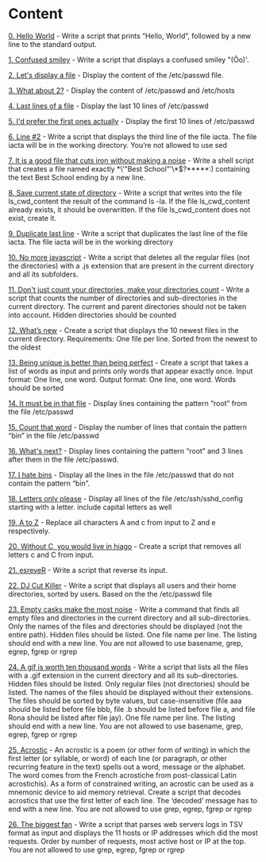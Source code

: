 # Content

[0. Hello World](0-hello_world) - Write a script that prints “Hello, World”, followed by a new line to the standard output.

[1. Confused smiley](1-confused_smiley) - Write a script that displays a confused smiley "(Ôo)'.

[2. Let's display a file](2-hellofile) - Display the content of the /etc/passwd file.

[3. What about 2?](3-twofiles) - Display the content of /etc/passwd and /etc/hosts

[4. Last lines of a file](4-lastlines) - Display the last 10 lines of /etc/passwd

[5. I'd prefer the first ones actually](5-firstlines) - Display the first 10 lines of /etc/passwd

[6. Line #2](6-third_line) - Write a script that displays the third line of the file iacta. The file iacta will be in the working directory. You’re not allowed to use sed

[7. It is a good file that cuts iron without making a noise](7-file) - Write a shell script that creates a file named exactly \*\\'"Best School"\'\\*$\?\*\*\*\*\*:) containing the text Best School ending by a new line.

[8. Save current state of directory](8-cwd_state) - Write a script that writes into the file ls_cwd_content the result of the command ls -la. If the file ls_cwd_content already exists, it should be overwritten. If the file ls_cwd_content does not exist, create it.

[9. Duplicate last line](9-duplicate_last_line) -  Write a script that duplicates the last line of the file iacta. The file iacta will be in the working directory

[10. No more javascript](10-no_more_js) - Write a script that deletes all the regular files (not the directories) with a .js extension that are present in the current directory and all its subfolders.

[11. Don't just count your directories, make your directories count](11-directories) - Write a script that counts the number of directories and sub-directories in the current directory. The current and parent directories should not be taken into account. Hidden directories should be counted

[12. What’s new](12-newest_files) - Create a script that displays the 10 newest files in the current directory. Requirements: One file per line. Sorted from the newest to the oldest

[13. Being unique is better than being perfect](13-unique) - Create a script that takes a list of words as input and prints only words that appear exactly once. Input format: One line, one word. Output format: One line, one word. Words should be sorted

[14. It must be in that file](14-findthatword) - Display lines containing the pattern “root” from the file /etc/passwd

[15. Count that word](15-countthatword) - Display the number of lines that contain the pattern “bin” in the file /etc/passwd

[16. What's next?](16-whatsnext) - Display lines containing the pattern “root” and 3 lines after them in the file /etc/passwd.

[17. I hate bins](17-hidethisword) - Display all the lines in the file /etc/passwd that do not contain the pattern “bin”.

[18. Letters only please](18-letteronly) - Display all lines of the file /etc/ssh/sshd_config starting with a letter. include capital letters as well

[19. A to Z](19-AZ) - Replace all characters A and c from input to Z and e respectively.

[20. Without C, you would live in hiago](20-hiago) - Create a script that removes all letters c and C from input.

[21. esreveR](21-reverse) - Write a script that reverse its input.

[22. DJ Cut Killer](22-users_and_homes) - Write a script that displays all users and their home directories, sorted by users. Based on the the /etc/passwd file

[23. Empty casks make the most noise](100-empty_casks) - Write a command that finds all empty files and directories in the current directory and all sub-directories. Only the names of the files and directories should be displayed (not the entire path). Hidden files should be listed. One file name per line. The listing should end with a new line. You are not allowed to use basename, grep, egrep, fgrep or rgrep

[24. A gif is worth ten thousand words](101-gifs) - Write a script that lists all the files with a .gif extension in the current directory and all its sub-directories. Hidden files should be listed. Only regular files (not directories) should be listed. The names of the files should be displayed without their extensions. The files should be sorted by byte values, but case-insensitive (file aaa should be listed before file bbb, file .b should be listed before file a, and file Rona should be listed after file jay). One file name per line. The listing should end with a new line. You are not allowed to use basename, grep, egrep, fgrep or rgrep

[25. Acrostic](102-acrostic) - An acrostic is a poem (or other form of writing) in which the first letter (or syllable, or word) of each line (or paragraph, or other recurring feature in the text) spells out a word, message or the alphabet. The word comes from the French acrostiche from post-classical Latin acrostichis). As a form of constrained writing, an acrostic can be used as a mnemonic device to aid memory retrieval. Create a script that decodes acrostics that use the first letter of each line. The ‘decoded’ message has to end with a new line. You are not allowed to use grep, egrep, fgrep or rgrep

[26. The biggest fan](103-the_biggest_fan) - Write a script that parses web servers logs in TSV format as input and displays the 11 hosts or IP addresses which did the most requests. Order by number of requests, most active host or IP at the top. You are not allowed to use grep, egrep, fgrep or rgrep

